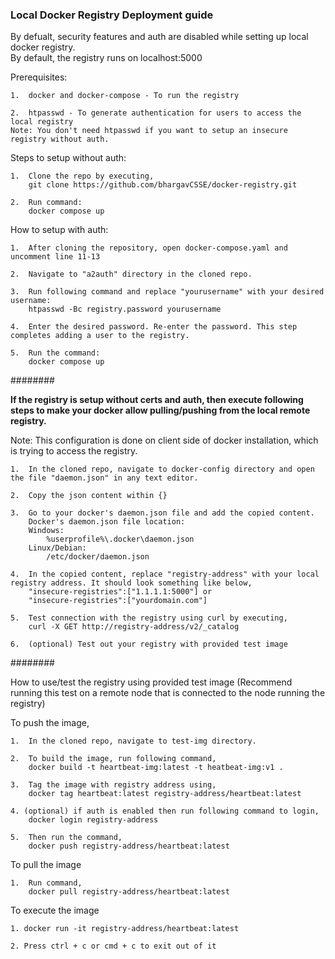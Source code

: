 ### Local Docker Registry Deployment guide

By defualt, security features and auth are disabled while setting up local docker registry. <br>
By default, the registry runs on localhost:5000

Prerequisites: <br>

    1.  docker and docker-compose - To run the registry
    
    2.  htpasswd - To generate authentication for users to access the local registry
    Note: You don't need htpasswd if you want to setup an insecure registry without auth.

Steps to setup without auth: <br>

    1.  Clone the repo by executing,
        git clone https://github.com/bhargavCSSE/docker-registry.git
    
    2.  Run command:
        docker compose up

How to setup with auth: <br>
    
    1.  After cloning the repository, open docker-compose.yaml and uncomment line 11-13

    2.  Navigate to "a2auth" directory in the cloned repo.
    
    3.  Run following command and replace "yourusername" with your desired username:
        htpasswd -Bc registry.password yourusername
    
    4.  Enter the desired password. Re-enter the password. This step completes adding a user to the registry.
    
    5.  Run the command: 
        docker compose up

######## <br>

**If the registry is setup without certs and auth, then execute following steps to make your docker allow pulling/pushing from the local remote registry.**

Note: This configuration is done on client side of docker installation, which is trying to access the registry.

    1.  In the cloned repo, navigate to docker-config directory and open the file "daemon.json" in any text editor.

    2.  Copy the json content within {}

    3.  Go to your docker's daemon.json file and add the copied content.
        Docker's daemon.json file location:
        Windows: 
            %userprofile%\.docker\daemon.json
        Linux/Debian: 
            /etc/docker/daemon.json

    4.  In the copied content, replace "registry-address" with your local registry address. It should look something like below,
        "insecure-registries":["1.1.1.1:5000"] or
        "insecure-registries":["yourdomain.com"]
    
    5.  Test connection with the registry using curl by executing,
        curl -X GET http://registry-address/v2/_catalog

    6.  (optional) Test out your registry with provided test image

######## <br>

How to use/test the registry using provided test image
(Recommend running this test on a remote node that is connected to the node running the registry)

To push the image,

    1.  In the cloned repo, navigate to test-img directory.

    2.  To build the image, run following command,
        docker build -t heartbeat-img:latest -t heatbeat-img:v1 .

    3.  Tag the image with registry address using,
        docker tag heartbeat:latest registry-address/heartbeat:latest
    
    4. (optional) if auth is enabled then run following command to login,
        docker login registry-address

    5.  Then run the command,
        docker push registry-address/heartbeat:latest

To pull the image

    1.  Run command,
        docker pull registry-address/heartbeat:latest

To execute the image

    1. docker run -it registry-address/heartbeat:latest

    2. Press ctrl + c or cmd + c to exit out of it
